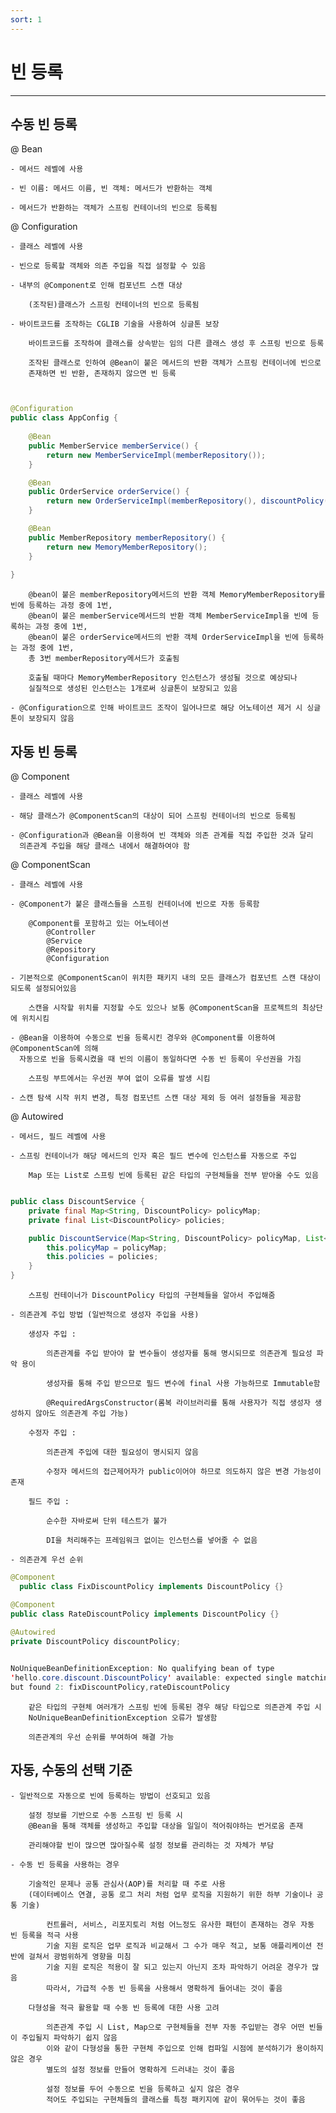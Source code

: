 ```yaml
---
sort: 1
---
```


# 빈 등록

---

## 수동 빈 등록

@ Bean

    - 메서드 레벨에 사용

    - 빈 이름: 메서드 이름, 빈 객체: 메서드가 반환하는 객체

    - 메서드가 반환하는 객체가 스프링 컨테이너의 빈으로 등록됨

@ Configuration  

    - 클래스 레벨에 사용

    - 빈으로 등록할 객체와 의존 주입을 직접 설정할 수 있음

    - 내부의 @Component로 인해 컴포넌트 스캔 대상

        (조작된)클래스가 스프링 컨테이너의 빈으로 등록됨

    - 바이트코드를 조작하는 CGLIB 기술을 사용하여 싱글톤 보장

        바이트코드를 조작하여 클래스를 상속받는 임의 다른 클래스 생성 후 스프링 빈으로 등록

        조작된 클래스로 인하여 @Bean이 붙은 메서드의 반환 객체가 스프링 컨테이너에 빈으로 
        존재하면 빈 반환, 존재하지 않으면 빈 등록


~~~java


@Configuration
public class AppConfig {
    
    @Bean
    public MemberService memberService() {
        return new MemberServiceImpl(memberRepository());
    }

    @Bean
    public OrderService orderService() {
        return new OrderServiceImpl(memberRepository(), discountPolicy());
    }

    @Bean
    public MemberRepository memberRepository() {
        return new MemoryMemberRepository();
    }
    
}
~~~

        @bean이 붙은 memberRepository메서드의 반환 객체 MemoryMemberRepository를 빈에 등록하는 과정 중에 1번,
        @bean이 붙은 memberService메서드의 반환 객체 MemberServiceImpl을 빈에 등록하는 과정 중에 1번,
        @bean이 붙은 orderService메서드의 반환 객체 OrderServiceImpl을 빈에 등록하는 과정 중에 1번,
        총 3번 memberRepository메서드가 호출됨
    
        호출될 때마다 MemoryMemberRepository 인스턴스가 생성될 것으로 예상되나 
        실질적으로 생성된 인스턴스는 1개로써 싱글톤이 보장되고 있음
    
    - @Configuration으로 인해 바이트코드 조작이 일어나므로 해당 어노테이션 제거 시 싱글톤이 보장되지 않음

## 자동 빈 등록

@ Component

    - 클래스 레벨에 사용

    - 해당 클래스가 @ComponentScan의 대상이 되어 스프링 컨테이너의 빈으로 등록됨

    - @Configuration과 @Bean을 이용하여 빈 객체와 의존 관계를 직접 주입한 것과 달리
      의존관계 주입을 해당 클래스 내에서 해결하여야 함

@ ComponentScan

    - 클래스 레벨에 사용

    - @Component가 붙은 클래스들을 스프링 컨테이너에 빈으로 자동 등록함

        @Component를 포함하고 있는 어노테이션
            @Controller
            @Service
            @Repository
            @Configuration

    - 기본적으로 @ComponentScan이 위치한 패키지 내의 모든 클래스가 컴포넌트 스캔 대상이 되도록 설정되어있음

        스캔을 시작할 위치를 지정할 수도 있으나 보통 @ComponentScan을 프로젝트의 최상단에 위치시킴

    - @Bean을 이용하여 수동으로 빈을 등록시킨 경우와 @Component를 이용하여 @ComponentScan에 의해
      자동으로 빈을 등록시켰을 때 빈의 이름이 동일하다면 수동 빈 등록이 우선권을 가짐
    
        스프링 부트에서는 우선권 부여 없이 오류를 발생 시킴

    - 스캔 탐색 시작 위치 변경, 특정 컴포넌트 스캔 대상 제외 등 여러 설정들을 제공함 

@ Autowired

    - 메서드, 필드 레벨에 사용
    
    - 스프링 컨테이너가 해당 메서드의 인자 혹은 필드 변수에 인스턴스를 자동으로 주입
    
        Map 또는 List로 스프링 빈에 등록된 같은 타입의 구현체들을 전부 받아올 수도 있음

~~~java

public class DiscountService {
    private final Map<String, DiscountPolicy> policyMap;
    private final List<DiscountPolicy> policies;

    public DiscountService(Map<String, DiscountPolicy> policyMap, List<DiscountPolicy> policies) {
        this.policyMap = policyMap;
        this.policies = policies;
    }    
}
~~~

        스프링 컨테이너가 DiscountPolicy 타입의 구현체들을 알아서 주입해줌

    - 의존관계 주입 방법 (일반적으로 생성자 주입을 사용)
    
        생성자 주입 :

            의존관계를 주입 받아야 할 변수들이 생성자를 통해 명시되므로 의존관계 필요성 파악 용이

            생성자를 통해 주입 받으므로 필드 변수에 final 사용 가능하므로 Immutable함

            @RequiredArgsConstructor(롬복 라이브러리를 통해 사용자가 직접 생성자 생성하지 않아도 의존관계 주입 가능)
        
        수정자 주입 :

            의존관계 주입에 대한 필요성이 명시되지 않음

            수정자 메서드의 접근제어자가 public이어야 하므로 의도하지 않은 변경 가능성이 존재

        필드 주입 :

            순수한 자바로써 단위 테스트가 불가

            DI을 처리해주는 프레임워크 없이는 인스턴스를 넣어줄 수 없음

    - 의존관계 우선 순위

~~~java
@Component
  public class FixDiscountPolicy implements DiscountPolicy {}

@Component
public class RateDiscountPolicy implements DiscountPolicy {}
    
@Autowired
private DiscountPolicy discountPolicy;


NoUniqueBeanDefinitionException: No qualifying bean of type
'hello.core.discount.DiscountPolicy' available: expected single matching bean
but found 2: fixDiscountPolicy,rateDiscountPolicy
~~~

        같은 타입의 구현체 여러개가 스프링 빈에 등록된 경우 해당 타입으로 의존관계 주입 시 
        NoUniqueBeanDefinitionException 오류가 발생함

        의존관계의 우선 순위를 부여하여 해결 가능

## 자동, 수동의 선택 기준

    - 일반적으로 자동으로 빈에 등록하는 방법이 선호되고 있음

        설정 정보를 기반으로 수동 스프링 빈 등록 시 
        @Bean을 통해 객체를 생성하고 주입할 대상을 일일이 적어줘야하는 번거로움 존재

        관리해야할 빈이 많으면 많아질수록 설정 정보를 관리하는 것 자체가 부담

    - 수동 빈 등록을 사용하는 경우

        기술적인 문제나 공통 관심사(AOP)를 처리할 때 주로 사용
        (데이터베이스 연결, 공통 로그 처리 처럼 업무 로직을 지원하기 위한 하부 기술이나 공통 기술)

            컨트롤러, 서비스, 리포지토리 처럼 어느정도 유사한 패턴이 존재하는 경우 자동 빈 등록을 적극 사용
            기술 지원 로직은 업무 로직과 비교해서 그 수가 매우 적고, 보통 애플리케이션 전반에 걸쳐서 광범위하게 영향을 미침 
            기술 지원 로직은 적용이 잘 되고 있는지 아닌지 조차 파악하기 어려운 경우가 많음
            따라서, 가급적 수동 빈 등록을 사용해서 명확하게 들어내는 것이 좋음

        다형성을 적극 활용할 때 수동 빈 등록에 대한 사용 고려

            의존관계 주입 시 List, Map으로 구현체들을 전부 자동 주입받는 경우 어떤 빈들이 주입될지 파악하기 쉽지 않음
            이와 같이 다형성을 통한 구현체 주입으로 인해 컴파일 시점에 분석하기가 용이하지 않은 경우
            별도의 설정 정보를 만들어 명확하게 드러내는 것이 좋음
            
            설정 정보를 두어 수동으로 빈을 등록하고 싶지 않은 경우
            적어도 주입되는 구현체들의 클래스를 특정 패키지에 같이 묶어두는 것이 좋음
            
    

    
    
